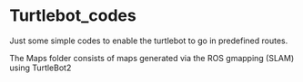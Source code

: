 # Turtlebot_codes

Just some simple codes to enable the turtlebot to go in predefined routes.

The Maps folder consists of maps generated via the ROS gmapping (SLAM) using TurtleBot2
